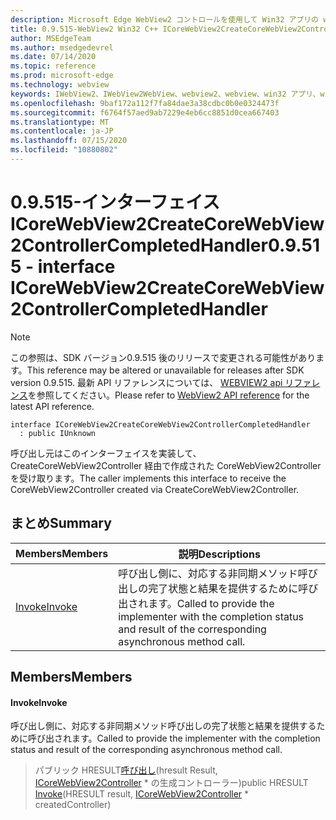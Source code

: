 ```yaml
---
description: Microsoft Edge WebView2 コントロールを使用して Win32 アプリの web コンテンツをホストする
title: 0.9.515-WebView2 Win32 C++ ICoreWebView2CreateCoreWebView2ControllerCompletedHandler
author: MSEdgeTeam
ms.author: msedgedevrel
ms.date: 07/14/2020
ms.topic: reference
ms.prod: microsoft-edge
ms.technology: webview
keywords: IWebView2、IWebView2WebView、webview2、webview、win32 アプリ、win32、edge、ICoreWebView2、ICoreWebView2Controller、browser control、edge html
ms.openlocfilehash: 9baf172a112f7fa84dae3a38cdbc0b0e0324473f
ms.sourcegitcommit: f6764f57aed9ab7229e4eb6cc8851d0cea667403
ms.translationtype: MT
ms.contentlocale: ja-JP
ms.lasthandoff: 07/15/2020
ms.locfileid: "10880802"
---
```

# <span data-ttu-id="ffc65-104">0.9.515-インターフェイス ICoreWebView2CreateCoreWebView2ControllerCompletedHandler</span><span class="sxs-lookup"><span data-stu-id="ffc65-104">0.9.515 - interface ICoreWebView2CreateCoreWebView2ControllerCompletedHandler</span></span> 

> [!NOTE]
> <span data-ttu-id="ffc65-105">この参照は、SDK バージョン0.9.515 後のリリースで変更される可能性があります。</span><span class="sxs-lookup"><span data-stu-id="ffc65-105">This reference may be altered or unavailable for releases after SDK version 0.9.515.</span></span> <span data-ttu-id="ffc65-106">最新 API リファレンスについては、 [WEBVIEW2 api リファレンス](../../../webview2-api-reference.md)を参照してください。</span><span class="sxs-lookup"><span data-stu-id="ffc65-106">Please refer to [WebView2 API reference](../../../webview2-api-reference.md) for the latest API reference.</span></span>

```
interface ICoreWebView2CreateCoreWebView2ControllerCompletedHandler
  : public IUnknown
```

<span data-ttu-id="ffc65-107">呼び出し元はこのインターフェイスを実装して、CreateCoreWebView2Controller 経由で作成された CoreWebView2Controller を受け取ります。</span><span class="sxs-lookup"><span data-stu-id="ffc65-107">The caller implements this interface to receive the CoreWebView2Controller created via CreateCoreWebView2Controller.</span></span>

## <span data-ttu-id="ffc65-108">まとめ</span><span class="sxs-lookup"><span data-stu-id="ffc65-108">Summary</span></span>

 <span data-ttu-id="ffc65-109">Members</span><span class="sxs-lookup"><span data-stu-id="ffc65-109">Members</span></span>                        | <span data-ttu-id="ffc65-110">説明</span><span class="sxs-lookup"><span data-stu-id="ffc65-110">Descriptions</span></span>
--------------------------------|---------------------------------------------
[<span data-ttu-id="ffc65-111">Invoke</span><span class="sxs-lookup"><span data-stu-id="ffc65-111">Invoke</span></span>](#invoke) | <span data-ttu-id="ffc65-112">呼び出し側に、対応する非同期メソッド呼び出しの完了状態と結果を提供するために呼び出されます。</span><span class="sxs-lookup"><span data-stu-id="ffc65-112">Called to provide the implementer with the completion status and result of the corresponding asynchronous method call.</span></span>

## <span data-ttu-id="ffc65-113">Members</span><span class="sxs-lookup"><span data-stu-id="ffc65-113">Members</span></span>

#### <span data-ttu-id="ffc65-114">Invoke</span><span class="sxs-lookup"><span data-stu-id="ffc65-114">Invoke</span></span> 

<span data-ttu-id="ffc65-115">呼び出し側に、対応する非同期メソッド呼び出しの完了状態と結果を提供するために呼び出されます。</span><span class="sxs-lookup"><span data-stu-id="ffc65-115">Called to provide the implementer with the completion status and result of the corresponding asynchronous method call.</span></span>

> <span data-ttu-id="ffc65-116">パブリック HRESULT[呼び出し](#invoke)(hresult Result, [ICoreWebView2Controller](icorewebview2controller.md) \* の生成コントローラー)</span><span class="sxs-lookup"><span data-stu-id="ffc65-116">public HRESULT [Invoke](#invoke)(HRESULT result, [ICoreWebView2Controller](icorewebview2controller.md) \* createdController)</span></span>

